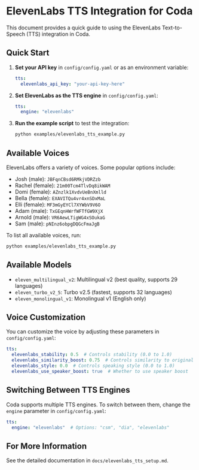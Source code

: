 # ElevenLabs TTS Integration for Coda

This document provides a quick guide to using the ElevenLabs Text-to-Speech (TTS) integration in Coda.

## Quick Start

1. **Set your API key** in `config/config.yaml` or as an environment variable:
   ```yaml
   tts:
     elevenlabs_api_key: "your-api-key-here"
   ```

2. **Set ElevenLabs as the TTS engine** in `config/config.yaml`:
   ```yaml
   tts:
     engine: "elevenlabs"
   ```

3. **Run the example script** to test the integration:
   ```bash
   python examples/elevenlabs_tts_example.py
   ```

## Available Voices

ElevenLabs offers a variety of voices. Some popular options include:

- Josh (male): `JBFqnCBsd6RMkjVDRZzb`
- Rachel (female): `21m00Tcm4TlvDq8ikWAM`
- Domi (female): `AZnzlk1XvdvUeBnXmlld`
- Bella (female): `EXAVITQu4vr4xnSDxMaL`
- Elli (female): `MF3mGyEYCl7XYWbV9V6O`
- Adam (male): `TxGEqnHWrfWFTfGW9XjX`
- Arnold (male): `VR6AewLTigWG4xSOukaG`
- Sam (male): `pNInz6obpgDQGcFmaJgB`

To list all available voices, run:
```bash
python examples/elevenlabs_tts_example.py
```

## Available Models

- `eleven_multilingual_v2`: Multilingual v2 (best quality, supports 29 languages)
- `eleven_turbo_v2_5`: Turbo v2.5 (fastest, supports 32 languages)
- `eleven_monolingual_v1`: Monolingual v1 (English only)

## Voice Customization

You can customize the voice by adjusting these parameters in `config/config.yaml`:

```yaml
tts:
  elevenlabs_stability: 0.5  # Controls stability (0.0 to 1.0)
  elevenlabs_similarity_boost: 0.75  # Controls similarity to original voice (0.0 to 1.0)
  elevenlabs_style: 0.0  # Controls speaking style (0.0 to 1.0)
  elevenlabs_use_speaker_boost: true  # Whether to use speaker boost
```

## Switching Between TTS Engines

Coda supports multiple TTS engines. To switch between them, change the `engine` parameter in `config/config.yaml`:

```yaml
tts:
  engine: "elevenlabs"  # Options: "csm", "dia", "elevenlabs"
```

## For More Information

See the detailed documentation in `docs/elevenlabs_tts_setup.md`.
